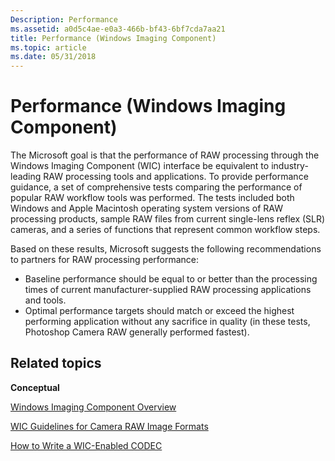 ```yaml
---
Description: Performance
ms.assetid: a0d5c4ae-e0a3-466b-bf43-6bf7cda7aa21
title: Performance (Windows Imaging Component)
ms.topic: article
ms.date: 05/31/2018
---
```


# Performance (Windows Imaging Component)

The Microsoft goal is that the performance of RAW processing through the Windows Imaging Component (WIC) interface be equivalent to industry-leading RAW processing tools and applications. To provide performance guidance, a set of comprehensive tests comparing the performance of popular RAW workflow tools was performed. The tests included both Windows and Apple Macintosh operating system versions of RAW processing products, sample RAW files from current single-lens reflex (SLR) cameras, and a series of functions that represent common workflow steps.

Based on these results, Microsoft suggests the following recommendations to partners for RAW processing performance:

-   Baseline performance should be equal to or better than the processing times of current manufacturer-supplied RAW processing applications and tools.
-   Optimal performance targets should match or exceed the highest performing application without any sacrifice in quality (in these tests, Photoshop Camera RAW generally performed fastest).

## Related topics

<dl> <dt>

**Conceptual**
</dt> <dt>

[Windows Imaging Component Overview](-wic-about-windows-imaging-codec.md)
</dt> <dt>

[WIC Guidelines for Camera RAW Image Formats](-wic-rawguidelines.md)
</dt> <dt>

[How to Write a WIC-Enabled CODEC](-wic-howtowriteacodec.md)
</dt> </dl>

 

 



